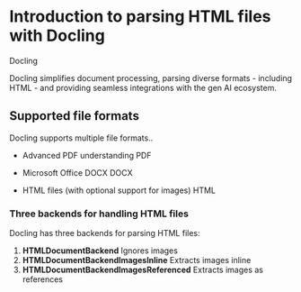 # Introduction to parsing HTML files with Docling

Docling

<!-- image -->

Docling simplifies document processing, parsing diverse formats - including HTML - and providing seamless integrations with the gen AI ecosystem.

## Supported file formats

Docling supports multiple file formats..

- Advanced PDF understanding
PDF

<!-- image -->
- Microsoft Office DOCX
DOCX

<!-- image -->
- HTML files (with optional support for images)
HTML

<!-- image -->

### Three backends for handling HTML files

Docling has three backends for parsing HTML files:

1. **HTMLDocumentBackend** Ignores images
2. **HTMLDocumentBackendImagesInline** Extracts images inline
3. **HTMLDocumentBackendImagesReferenced** Extracts images as references